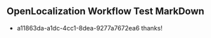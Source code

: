 ## OpenLocalization Workflow Test MarkDown
* a11863da-a1dc-4cc1-8dea-9277a7672ea6 thanks!

<!--HONumber=Sep16_HO1-->


